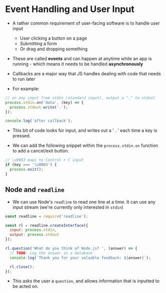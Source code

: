 # Event Handling and User Input

* A rather common requirement of user-facing software is to handle user input
  * User clicking a button on a page
  * Submitting a form
  * Or drag and dropping something

* These are called **events** and can happen at anytime while an app is running - which means it needs to be handled **asynchronously**

* Callbacks are a major way that JS handles dealing with code that needs to run later

* For example:

```js
// on any input from stdin (standard input), output a "." to stdout
process.stdin.on('data', (key) => {
  process.stdout.write('.');
});

console.log('after callback');
```

* This bit of code looks for input, and writes out a ' . ' each time a key is pressed.

* We can add the following snippet within the `process.stdin.on` function to add a cancel/exit button.

```js
// \u0003 maps to Control + C input
if (key === '\u0003') {
  process.exit();
}
```

## Node and `readline`

* We can use Node's `readline` to read one line at a time. It can use any input stream (we're currently only interested in `stdin`)

```js
const readline = require('readline');

const rl = readline.createInterface({
  input: process.stdin,
  output: process.stdout
});

rl.question('What do you think of Node.js? ', (answer) => {
  // TODO: Log the answer in a database
  console.log(`Thank you for your valuable feedback: ${answer}`);

  rl.close();
});
```

* This asks the user a `question`, and allows information that is inputted to be acted on.